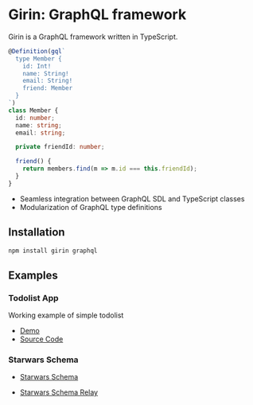 # Girin: GraphQL framework

Girin is a GraphQL framework written in TypeScript.

```typescript
@Definition(gql`
  type Member {
    id: Int!
    name: String!
    email: String!
    friend: Member
  }
`)
class Member {
  id: number;
  name: string;
  email: string;

  private friendId: number;

  friend() {
    return members.find(m => m.id === this.friendId);
  }
}
```

* Seamless integration between GraphQL SDL and TypeScript classes
* Modularization of GraphQL type definitions

## Installation

```sh
npm install girin graphql
```

## Examples

### Todolist App

Working example of simple todolist

* [Demo](https://todolist.giringraphql.com/)
* [Source Code](https://github.com/hanpama/girin/tree/master/packages/example-todolist-app)


### Starwars Schema

* [Starwars Schema](https://github.com/hanpama/girin/tree/master/packages/girin/test/starwars/starWarsSchema.ts)

* [Starwars Schema Relay](https://github.com/hanpama/girin/tree/master/packages/girin-relay/test/starWarsSchema.ts)
